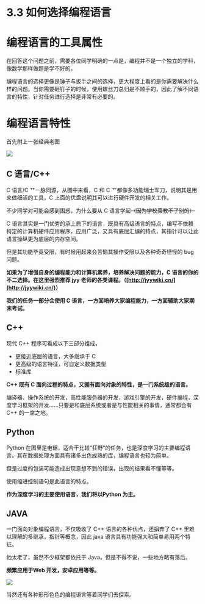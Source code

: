 # 3.3 如何选择编程语言

# 编程语言的工具属性

在回答这个问题之前，需要各位同学明确的一点是，编程并不是一个独立的学科，像数学那样做题是学不好的。

编程语言的选择更像是锤子与扳手之间的选择，更大程度上看的是你需要解决什么样的问题。当你需要砸钉子的时候，使用螺丝刀总归是不顺手的，因此了解不同语言的特性，针对任务进行选择是非常有必要的。

# 编程语言特性

首先附上一张经典老图

![](https://pic-hdu-cs-wiki-1307923872.cos.ap-shanghai.myqcloud.com/boxcnW0YQY58RXhwdtRj5k6ndlc.jpeg)

## C 语言/C++

C 语言/C 艹一脉同源，从图中来看，C 和 C 艹都像多功能瑞士军刀，说明其是用来做细活的工具，C 上面的优盘说明其可以进行硬件开发的相关工作。

不少同学对可能会感到困惑，为什么要从 C 语言学起<del>（因为学校菜教不了别的）</del>

C 语言其实是一门优秀的承上启下的语言，既具有高级语言的特点，编写不依赖特定的计算机硬件应用程序，应用广泛，又具有底层汇编的特点，其指针可以让此语言操纵更为底层的内存空间。

但是其功能毕竟受限，有时候用起来会苦恼其操作受限以及各种奇奇怪怪的 bug 问题。

<strong>如果为了增强自身的编程能力和计算机素养，培养解决问题的能力，C 语言的你的不二选择。在这里强烈推荐 jyy 老师的各类课程。（</strong><strong>[http://jyywiki.cn/](http://jyywiki.cn/)</strong><strong>）</strong>

<strong>我们的任务一部分会使用 C 语言，一方面培养大家编程能力，一方面辅助大家期末考试。</strong>

## C++

现代 C++ 程序可看成以下三部分组成。

- 更接近底层的语言，大多继承于 C
- 更高级的语言特征，可自定义数据类型
- 标准库

<strong>C++ 既有 C 面向过程的特点，又拥有面向对象的特性，是一门系统级的语言。</strong>

编译器、操作系统的开发，高性能服务器的开发，游戏引擎的开发，硬件编程，深度学习框架的开发......只要是和底层系统或者是与性能相关的事情，通常都会有 C++ 的一席之地。

## Python

Python 在图里是电锯，适合干比较“狂野”的任务，也是深度学习的主要编程语言。其在数据处理方面具有诸多出色成熟的库，编程语言也较为简单。

但是过度的包装可能造成出现意想不到的错误，出现的结果看不懂等等。

使用缩进控制语句是此语言的特点。

<strong>作为深度学习的主要使用语言，我们将以</strong><strong>P</strong><strong>ython 为主。</strong>

## JAVA

一门面向对象编程语言，不仅吸收了 C++ 语言的各种优点，还摒弃了 C++ 里难以理解的多继承，指针等概念，因此 java 语言具有功能强大和简单易用两个特征。

他太老了，虽然不少框架都依托于 Java，但是不得不说，一些地方略有落后。

<strong>频繁应用于</strong><strong>W</strong><strong>eb 开发，安卓应用等等。</strong>

![](https://pic-hdu-cs-wiki-1307923872.cos.ap-shanghai.myqcloud.com/boxcnPv2FcyQxGLjYHThSaJNwRf.jpeg)

当然还有各种形形色色的编程语言等着同学们去探索。
